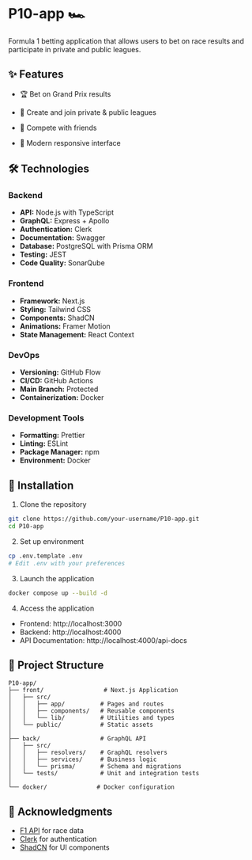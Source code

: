 # P10-app 🏎️

Formula 1 betting application that allows users to bet on race results and participate in private and public leagues.

## ✨ Features

- 🏆 Bet on Grand Prix results
- 👥 Create and join private & public leagues

- 🏅 Compete with friends
- 📱 Modern responsive interface

## 🛠️ Technologies

### Backend
- **API:** Node.js with TypeScript
- **GraphQL:** Express + Apollo
- **Authentication:** Clerk
- **Documentation:** Swagger
- **Database:** PostgreSQL with Prisma ORM
- **Testing:** JEST
- **Code Quality:** SonarQube

### Frontend
- **Framework:** Next.js
- **Styling:** Tailwind CSS
- **Components:** ShadCN
- **Animations:** Framer Motion
- **State Management:** React Context

### DevOps
- **Versioning:** GitHub Flow
- **CI/CD:** GitHub Actions
- **Main Branch:** Protected
- **Containerization:** Docker

### Development Tools
- **Formatting:** Prettier
- **Linting:** ESLint
- **Package Manager:** npm
- **Environment:** Docker

## 🚀 Installation

1. Clone the repository
```bash
git clone https://github.com/your-username/P10-app.git
cd P10-app
```

2. Set up environment
```bash
cp .env.template .env
# Edit .env with your preferences
```

3. Launch the application
```bash
docker compose up --build -d
```

4. Access the application
- Frontend: http://localhost:3000
- Backend: http://localhost:4000
- API Documentation: http://localhost:4000/api-docs

## 📝 Project Structure

```
P10-app/
├── front/                 # Next.js Application
│   ├── src/
│   │   ├── app/          # Pages and routes
│   │   ├── components/   # Reusable components
│   │   └── lib/          # Utilities and types
│   └── public/           # Static assets
│
├── back/                 # GraphQL API
│   ├── src/
│   │   ├── resolvers/    # GraphQL resolvers
│   │   ├── services/     # Business logic
│   │   └── prisma/       # Schema and migrations
│   └── tests/            # Unit and integration tests
│
└── docker/              # Docker configuration
```

## 🙏 Acknowledgments

- [F1 API]() for race data
- [Clerk]() for authentication
- [ShadCN](https://ui.shadcn.com/) for UI components
